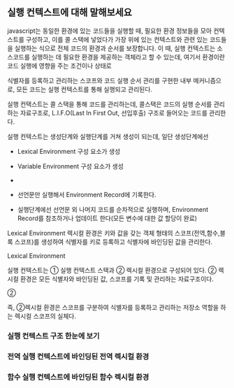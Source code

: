 ## 실행 컨텍스트에 대해 말해보세요

javascript는 동일한 환경에 있는 코드들을 실행할 때, 필요한 환경 정보들을 모아 컨텍스트를 구성하고, 
이를 콜 스택에 넣었다가 가장 위에 있는 컨텍스트와 관련 있는 코드들을 실행하는 식으로 전체 코드의 환경과 순서를 보장합니다. 
이 때, 실행 컨텍스트는 소스코드를 실행하는 데 필요한 환경을 제공하는 객체라고 할 수 있는데,
여기서 환경이란 코드 실행에 영향을 주는 조건이나 상태로 

식별자를 등록하고 관리하는 스코프와 코드 실행 순서 관리를 구현한 내부 메커니즘으로, 모든 코드는 실행 컨텍스트를 통해 실행되고 관리된다.

실행 컨택스트는 콜 스택을 통해 코드를 관리하는데, 콜스택은 코드의 실행 순서를 관리하는 자료구조로, L.I.F.O(Last In First Out, 선입후출) 구조로 들어오는 코드를 관리한다.

실행 컨텍스트는 생성단계와 실행단계를 거쳐 생성이 되는데, 
일단 생성단계에선 
- Lexical Environment 구성 요소가 생성
- Variable Environment 구성 요소가 생성
-
- 선언문만 실행해서 Environment Record에 기록한다.


- 실행단계에선 선언문 외 나머지 코드를 순차적으로 실행하며, Environment Record를 참조하거나 업데이트 한다(모든 변수에 대한 값 할당이 완료)


Lexical Environment 
렉시컬 환경은 키와 값을 갖는 객체 형태의 스코프(전역,함수,블록 스코프)를 생성하여 식별자를 키로 등록하고 식별자에 바인딩된 값을 관리한다.

Lexical Environment 

실행 컨텍스트는 ① 실행 컨텍스트 스택과 ② 렉시컬 환경으로 구성되어 있다.
② 렉시컬 환경은 모든 식별자와 바인딩된 값, 스코프를 기록 및 관리하는 자료구조이다.

② 

즉, ②렉시컬 환경은 스코프를 구분하여 식별자를 등록하고 관리하는 저장소 역할을 하는 렉시컬 스코프의 실체다.

### 실행 컨텍스트 구조 한눈에 보기

### 전역 실행 컨텍스트에 바인딩된 전역 렉시컬 환경

### 함수 실행 컨텍스트에 바인딩된 함수 렉시컬 환경
